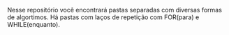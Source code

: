 Nesse repositório você encontrará pastas separadas com diversas formas de algortimos.
Há pastas com laços de repetição com FOR(para) e WHILE(enquanto).
 